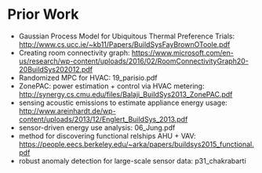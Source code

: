 # Prior Work

- Gaussian Process Model for Ubiquitous Thermal Preference Trials:
    http://www.cs.ucc.ie/~kb11/Papers/BuildSysFayBrownOToole.pdf
- Creating room connectivity graph:
    https://www.microsoft.com/en-us/research/wp-content/uploads/2016/02/RoomConnectivityGraph20-20BuildSys202012.pdf
- Randomized MPC for HVAC:
    19_parisio.pdf
- ZonePAC: power estimation + control via HVAC metering:
    http://synergy.cs.cmu.edu/files/Balaji_BuildSys2013_ZonePAC.pdf
- sensing acoustic emissions to estimate appliance energy usage:
    http://www.areinhardt.de/wp-content/uploads/2013/12/Englert_BuildSys_2013.pdf
- sensor-driven energy use analysis:
    06_Jung.pdf
- method for discovering functional relships AHU + VAV:
    https://people.eecs.berkeley.edu/~arka/papers/buildsys2015_functional.pdf
- robust anomaly detection for large-scale sensor data:
    p31_chakrabarti

